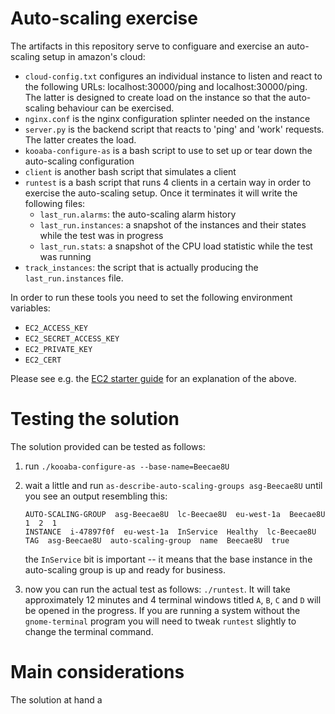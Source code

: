 # Auto-scaling exercise

The artifacts in this repository serve to configuare and exercise an
auto-scaling setup in amazon's cloud:

 - `cloud-config.txt` configures an individual instance to listen
   and react to the following URLs: localhost:30000/ping and
   localhost:30000/ping. The latter is designed to create load on
   the instance so that the auto-scaling behaviour can be exercised.
  - `nginx.conf` is the nginx configuration splinter needed on the
    instance
  - `server.py` is the backend script that reacts to 'ping' and 'work'
    requests. The latter creates the load.
 - `kooaba-configure-as` is a bash script to use to set up or tear down
   the auto-scaling configuration
 - `client` is another bash script that simulates a client
 - `runtest` is a bash script that runs 4 clients in a certain way in
   order to exercise the auto-scaling setup. Once it terminates it will
   write the following files:
   - `last_run.alarms`: the auto-scaling alarm history
   - `last_run.instances`: a snapshot of the instances and their states
     while the test was in progress
   - `last_run.stats`: a snapshot of the CPU load statistic while the test
     was running
 - `track_instances`: the script that is actually producing the
   `last_run.instances` file.

In order to run these tools you need to set the following environment variables:

 - `EC2_ACCESS_KEY`
 - `EC2_SECRET_ACCESS_KEY`
 - `EC2_PRIVATE_KEY`
 - `EC2_CERT`

Please see e.g. the [EC2 starter guide](https://help.ubuntu.com/community/EC2StartersGuide) for an explanation of the above.

# Testing the solution

The solution provided can be tested as follows:

 1. run `./kooaba-configure-as --base-name=Beecae8U`
 1. wait a little and run `as-describe-auto-scaling-groups asg-Beecae8U` until
    you see an output resembling this:
        
    <pre><code>AUTO-SCALING-GROUP  asg-Beecae8U  lc-Beecae8U  eu-west-1a  Beecae8U  1  2  1
	INSTANCE  i-47897f0f  eu-west-1a  InService  Healthy  lc-Beecae8U
	TAG  asg-Beecae8U  auto-scaling-group  name  Beecae8U  true
    </code></pre>

    the `InService` bit is important -- it means that the base instance
    in the auto-scaling group is up and ready for business.
 1. now you can run the actual test as follows: `./runtest`. It will take approximately 12 minutes and 4 terminal windows titled `A`, `B`, `C` and `D` will be opened in the progress. If you are running a system without the `gnome-terminal` program you will need to tweak `runtest` slightly to change the terminal command.

# Main considerations

The solution at hand a
